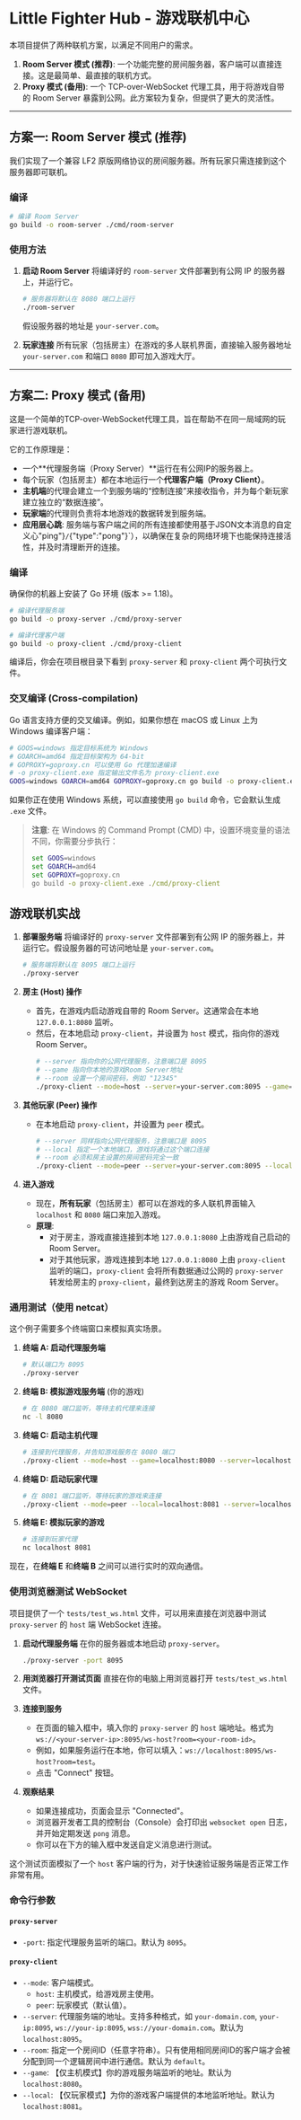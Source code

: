 # Little Fighter Hub - 游戏联机中心

本项目提供了两种联机方案，以满足不同用户的需求。

1.  **Room Server 模式 (推荐)**: 一个功能完整的房间服务器，客户端可以直接连接。这是最简单、最直接的联机方式。
2.  **Proxy 模式 (备用)**: 一个 TCP-over-WebSocket 代理工具，用于将游戏自带的 Room Server 暴露到公网。此方案较为复杂，但提供了更大的灵活性。

---

## 方案一: Room Server 模式 (推荐)

我们实现了一个兼容 LF2 原版网络协议的房间服务器。所有玩家只需连接到这个服务器即可联机。

### 编译

```bash
# 编译 Room Server
go build -o room-server ./cmd/room-server
```

### 使用方法

1.  **启动 Room Server**
    将编译好的 `room-server` 文件部署到有公网 IP 的服务器上，并运行它。
    ```bash
    # 服务器将默认在 8080 端口上运行
    ./room-server
    ```
    假设服务器的地址是 `your-server.com`。

2.  **玩家连接**
    所有玩家（包括房主）在游戏的多人联机界面，直接输入服务器地址 `your-server.com` 和端口 `8080` 即可加入游戏大厅。

---

## 方案二: Proxy 模式 (备用)

这是一个简单的TCP-over-WebSocket代理工具，旨在帮助不在同一局域网的玩家进行游戏联机。

它的工作原理是：
- 一个**代理服务端（Proxy Server）**运行在有公网IP的服务器上。
- 每个玩家（包括房主）都在本地运行一个**代理客户端（Proxy Client）**。
- **主机端**的代理会建立一个到服务端的“控制连接”来接收指令，并为每个新玩家建立独立的“数据连接”。
- **玩家端**的代理则负责将本地游戏的数据转发到服务端。
- **应用层心跳**: 服务端与客户端之间的所有连接都使用基于JSON文本消息的自定义心"ping"}`/`{"type":"pong"}`），以确保在复杂的网络环境下也能保持连接活性，并及时清理断开的连接。

### 编译

确保你的机器上安装了 Go 环境 (版本 >= 1.18)。

```bash
# 编译代理服务端
go build -o proxy-server ./cmd/proxy-server

# 编译代理客户端
go build -o proxy-client ./cmd/proxy-client
```

编译后，你会在项目根目录下看到 `proxy-server` 和 `proxy-client` 两个可执行文件。

### 交叉编译 (Cross-compilation)

Go 语言支持方便的交叉编译。例如，如果你想在 macOS 或 Linux 上为 Windows 编译客户端：

```bash
# GOOS=windows 指定目标系统为 Windows
# GOARCH=amd64 指定目标架构为 64-bit
# GOPROXY=goproxy.cn 可以使用 Go 代理加速编译
# -o proxy-client.exe 指定输出文件名为 proxy-client.exe
GOOS=windows GOARCH=amd64 GOPROXY=goproxy.cn go build -o proxy-client.exe ./cmd/proxy-client
```

如果你正在使用 Windows 系统，可以直接使用 `go build` 命令，它会默认生成 `.exe` 文件。

> **注意**: 在 Windows 的 Command Prompt (CMD) 中，设置环境变量的语法不同，你需要分步执行：
> ```cmd
> set GOOS=windows
> set GOARCH=amd64
> set GOPROXY=goproxy.cn
> go build -o proxy-client.exe ./cmd/proxy-client
> ```

## 游戏联机实战

1.  **部署服务端**
    将编译好的 `proxy-server` 文件部署到有公网 IP 的服务器上，并运行它。假设服务器的可访问地址是 `your-server.com`。
    ```bash
    # 服务端将默认在 8095 端口上运行
    ./proxy-server
    ```

2.  **房主 (Host) 操作**
    -   首先，在游戏内启动游戏自带的 Room Server。这通常会在本地 `127.0.0.1:8080` 监听。
    -   然后，在本地启动 `proxy-client`，并设置为 `host` 模式，指向你的游戏 Room Server。
        ```bash
        # --server 指向你的公网代理服务，注意端口是 8095
        # --game 指向你本地的游戏Room Server地址
        # --room 设置一个房间密码，例如 "12345"
        ./proxy-client --mode=host --server=your-server.com:8095 --game=127.0.0.1:8080 --room=12345
        ```

3.  **其他玩家 (Peer) 操作**
    -   在本地启动 `proxy-client`，并设置为 `peer` 模式。
        ```bash
        # --server 同样指向公网代理服务，注意端口是 8095
        # --local 指定一个本地端口，游戏将通过这个端口连接
        # --room 必须和房主设置的房间密码完全一致
        ./proxy-client --mode=peer --server=your-server.com:8095 --local=127.0.0.1:8080 --room=12345
        ```

4.  **进入游戏**
    -   现在，**所有玩家**（包括房主）都可以在游戏的多人联机界面输入 `localhost` 和 `8080` 端口来加入游戏。
    -   **原理**:
        -   对于房主，游戏直接连接到本地 `127.0.0.1:8080` 上由游戏自己启动的 Room Server。
        -   对于其他玩家，游戏连接到本地 `127.0.0.1:8080` 上由 `proxy-client` 监听的端口，`proxy-client` 会将所有数据通过公网的 `proxy-server` 转发给房主的 `proxy-client`，最终到达房主的游戏 Room Server。

### 通用测试（使用 netcat）

这个例子需要多个终端窗口来模拟真实场景。

1.  **终端 A: 启动代理服务端**
    ```bash
    # 默认端口为 8095
    ./proxy-server
    ```

2.  **终端 B: 模拟游戏服务端** (你的游戏)
    ```bash
    # 在 8080 端口监听，等待主机代理来连接
    nc -l 8080
    ```

3.  **终端 C: 启动主机代理**
    ```bash
    # 连接到代理服务，并告知游戏服务在 8080 端口
    ./proxy-client --mode=host --game=localhost:8080 --server=localhost:8095
    ```

4.  **终端 D: 启动玩家代理**
    ```bash
    # 在 8081 端口监听，等待玩家的游戏来连接
    ./proxy-client --mode=peer --local=localhost:8081 --server=localhost:8095
    ```

5.  **终端 E: 模拟玩家的游戏**
    ```bash
    # 连接到玩家代理
    nc localhost 8081
    ```

现在，在**终端 E** 和**终端 B** 之间可以进行实时的双向通信。

### 使用浏览器测试 WebSocket

项目提供了一个 `tests/test_ws.html` 文件，可以用来直接在浏览器中测试 `proxy-server` 的 `host` 端 WebSocket 连接。

1.  **启动代理服务端**
    在你的服务器或本地启动 `proxy-server`。
    ```bash
    ./proxy-server -port 8095
    ```

2.  **用浏览器打开测试页面**
    直接在你的电脑上用浏览器打开 `tests/test_ws.html` 文件。

3.  **连接到服务**
    -   在页面的输入框中，填入你的 `proxy-server` 的 `host` 端地址。格式为 `ws://<your-server-ip>:8095/ws-host?room=<your-room-id>`。
    -   例如，如果服务运行在本地，你可以填入：`ws://localhost:8095/ws-host?room=test`。
    -   点击 "Connect" 按钮。

4.  **观察结果**
    -   如果连接成功，页面会显示 "Connected"。
    -   浏览器开发者工具的控制台（Console）会打印出 `websocket open` 日志，并开始定期发送 `pong` 消息。
    -   你可以在下方的输入框中发送自定义消息进行测试。

这个测试页面模拟了一个 `host` 客户端的行为，对于快速验证服务端是否正常工作非常有用。

### 命令行参数

#### `proxy-server`

- `-port`: 指定代理服务监听的端口。默认为 `8095`。

#### `proxy-client`

- `--mode`: 客户端模式。
  - `host`: 主机模式，给游戏房主使用。
  - `peer`: 玩家模式（默认值）。
- `--server`: 代理服务端的地址。支持多种格式，如 `your-domain.com`, `your-ip:8095`, `ws://your-ip:8095`, `wss://your-domain.com`。默认为 `localhost:8095`。
- `--room`: 指定一个房间ID（任意字符串）。只有使用相同房间ID的客户端才会被分配到同一个逻辑房间中进行通信。默认为 `default`。
- `--game`: 【仅主机模式】你的游戏服务端监听的地址。默认为 `localhost:8080`。
- `--local`: 【仅玩家模式】为你的游戏客户端提供的本地监听地址。默认为 `localhost:8081`。
